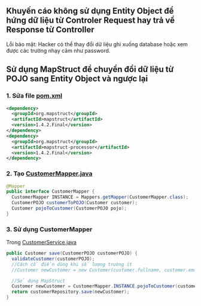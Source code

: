 ## Khuyến cáo không sử dụng Entity Object để hứng dữ liệu từ Controler Request hay trả về Response từ Controller

Lỗi bảo mật: Hacker có thể thay đổi dữ liệu ghi xuống database hoặc xem được các trường nhạy cảm như password.

## Sử dụng MapStruct để chuyển đổi dữ liệu từ POJO sang Entity Object và ngược lại

### 1. Sửa file [pom.xml](pom.xml)
```xml
<dependency>
  <groupId>org.mapstruct</groupId>
  <artifactId>mapstruct</artifactId>
  <version>1.4.2.Final</version>
</dependency>
<dependency>
  <groupId>org.mapstruct</groupId>
  <artifactId>mapstruct-processor</artifactId>
  <version>1.4.2.Final</version>
</dependency>
```

### 2. Tạo [CustomerMapper.java](src/main/java/vn/techmaster/crm/mapper/CustomerMapper.java)

```java
@Mapper
public interface CustomerMapper {
  CustomerMapper INSTANCE = Mappers.getMapper(CustomerMapper.class);
  CustomerPOJO customerToPOJO(Customer customer);
  Customer pojoToCustomer(CustomerPOJO pojo);
}
```

### 3. Sử dụng CustomerMapper
Trong [CustomerService.java](src/main/java/vn/techmaster/crm/service/CustomerService.java)

```java
public Customer save(CustomerPOJO customerPOJO) {
  validateCustomer(customerPOJO);
  //Cách cổ điền dùng khi số lượng trường ít
  //Customer newCustomer = new Customer(customer.fullname, customer.email, customer.mobile);

  //Sử dụng MapStruct
  Customer newCustomer = CustomerMapper.INSTANCE.pojoToCustomer(customerPOJO);
  return customerRepository.save(newCustomer);
}
```